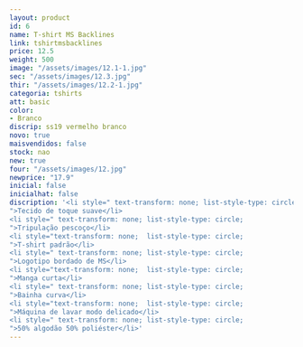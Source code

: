 ```yaml
---
layout: product
id: 6
name: T-shirt MS Backlines
link: tshirtmsbacklines
price: 12.5
weight: 500
image: "/assets/images/12.1-1.jpg"
sec: "/assets/images/12.3.jpg"
thir: "/assets/images/12.2-1.jpg"
categoria: tshirts
att: basic
color:
- Branco
discrip: ss19 vermelho branco
novo: true
maisvendidos: false
stock: nao
new: true
four: "/assets/images/12.jpg"
newprice: "17.9"
inicial: false
inicialhat: false
discription: '<li style=" text-transform: none; list-style-type: circle;
">Tecido de toque suave</li>
<li style=" text-transform: none; list-style-type: circle;
">Tripulação pescoço</li>
<li style="text-transform: none;  list-style-type: circle;
">T-shirt padrão</li>
<li style=" text-transform: none; list-style-type: circle;
">Logotipo bordado de MS</li>
<li style="text-transform: none;  list-style-type: circle;
">Manga curta</li>
<li style=" text-transform: none; list-style-type: circle;
">Bainha curva</li>
<li style="text-transform: none;  list-style-type: circle;
">Máquina de lavar modo delicado</li>
<li style=" text-transform: none; list-style-type: circle;
">50% algodão 50% poliéster</li>'
---
```

